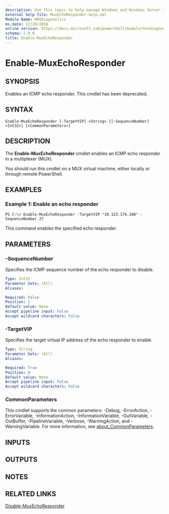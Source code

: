 ```yaml
---
description: Use this topic to help manage Windows and Windows Server technologies with Windows PowerShell.
external help file: MuxEchoResponder-help.xml
Module Name: HNVDiagnostics
ms.date: 12/20/2016
online version: https://docs.microsoft.com/powershell/module/hnvdiagnostics/enable-muxechoresponder?view=windowsserver2022-ps&wt.mc_id=ps-gethelp
schema: 2.0.0
title: Enable-MuxEchoResponder
---
```


# Enable-MuxEchoResponder

## SYNOPSIS
Enables an ICMP echo responder. This cmdlet has been deprecated.

## SYNTAX

```
Enable-MuxEchoResponder [-TargetVIP] <String> [[-SequenceNumber] <Int32>] [<CommonParameters>]
```

## DESCRIPTION
The **Enable-MuxEchoResponder** cmdlet enables an ICMP echo responder in a multiplexer (MUX).

You should run this cmdlet on a MUX virtual machine, either locally or through remote PowerShell.

## EXAMPLES

### Example 1: Enable an echo responder
```
PS C:\> Enable-MuxEchoResponder -TargetVIP "10.123.176.108" -SequenceNumber 27
```

This command enables the specified echo responder.

## PARAMETERS

### -SequenceNumber
Specifies the ICMP sequence number of the echo responder to disable.

```yaml
Type: Int32
Parameter Sets: (All)
Aliases: 

Required: False
Position: 1
Default value: None
Accept pipeline input: False
Accept wildcard characters: False
```

### -TargetVIP
Specifies the target virtual IP address of the echo responder to enable.

```yaml
Type: String
Parameter Sets: (All)
Aliases: 

Required: True
Position: 0
Default value: None
Accept pipeline input: False
Accept wildcard characters: False
```

### CommonParameters
This cmdlet supports the common parameters: -Debug, -ErrorAction, -ErrorVariable, -InformationAction, -InformationVariable, -OutVariable, -OutBuffer, -PipelineVariable, -Verbose, -WarningAction, and -WarningVariable. For more information, see [about_CommonParameters](https://go.microsoft.com/fwlink/?LinkID=113216).

## INPUTS

## OUTPUTS

## NOTES

## RELATED LINKS

[Disable-MuxEchoResponder](./Disable-MuxEchoResponder.md)


